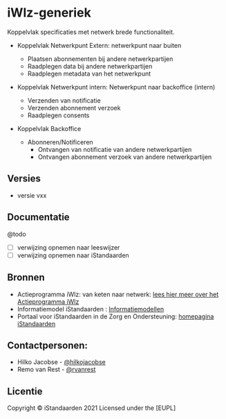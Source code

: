 # iWlz-generiek
Koppelvlak specificaties met netwerk brede functionaliteit.

* Koppelvlak Netwerkpunt Extern: netwerkpunt naar buiten
    * Plaatsen abonnementen bij andere netwerkpartijen
    * Raadplegen data bij andere netwerkpartijen
    * Raadplegen metadata van het netwerkpunt
	
* Koppelvlak Netwerkpunt intern: Netwerkpunt naar backoffice (intern)
    * Verzenden van notificatie
    * Verzenden abonnement verzoek
    * Raadplegen consents

*  Koppelvlak Backoffice
    * Abonneren/Notificeren
        * Ontvangen van notificatie van andere netwerkpartijen
        * Ontvangen abonnement verzoek van andere netwerkpartijen


## Versies
* versie vxx

## Documentatie
@todo
- [ ] verwijzing opnemen naar leeswijzer
- [ ] verwijzing opnemen naar iStandaarden

## Bronnen
* Actieprogramma iWlz: van keten naar netwerk: [lees hier meer over het Actieprogramma iWlz](https://www.istandaarden.nl/actieprogramma-iwlz "Actieprogramma iWlz")
* Informatiemodel iStandaarden : [Informatiemodellen](https://informatiemodellen.istandaarden.nl/)
* Portaal voor iStandaarden in de Zorg en Ondersteuning: [homepagina iStandaarden](https://www.istandaarden.nl)

## Contactpersonen:
* Hilko Jacobse - [@hilkojacobse](https://github.com/HilkoJacobse)
* Remo van Rest - [@rvanrest](https://github.com/rvanrest)

## Licentie
Copyright &copy; iStandaarden 2021
Licensed under the [EUPL]
